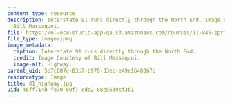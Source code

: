 ```yaml
---
content_type: resource
description: Interstate 91 runs directly through the North End. Image Courtesy of
  Bill Massaquoi.
file: https://ol-ocw-studio-app-qa.s3.amazonaws.com/courses/11-945-springfield-studio-fall-2005/46ff714bfe7080f7cde288e5639cf3b1_01_highway.jpg
file_type: image/jpeg
image_metadata:
  caption: Interstate 91 runs directly through the North End.
  credit: Image Courtesy of Bill Massaquoi.
  image-alt: Highway.
parent_uid: 5b7c687c-83b7-b970-33eb-e49e1648067c
resourcetype: Image
title: 01_highway.jpg
uid: 46ff714b-fe70-80f7-cde2-88e5639cf3b1
---
```

